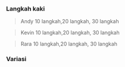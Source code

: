 ### Langkah kaki
>Andy 10 langkah,20 langkah, 30 langkah

>Kevin 10 langkah,20 langkah, 30 langkah

>Rara 10 langkah,20 langkah, 30 langkah

### Variasi

